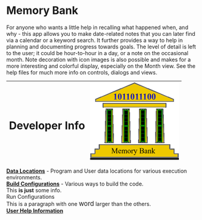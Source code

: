 # Memory Bank  
For anyone who wants a little help in recalling what happened when, and why - this app allows you 
to make date-related notes that you can later find via a calendar or a keyword search.  It further 
provides a way to help in planning and documenting progress towards goals.  The level of detail 
is left to the user; it could be hour-to-hour in a day, or a note on the occasional month.  Note 
decoration with icon images is also possible and makes for a more interesting and
colorful display, especially on the Month view.  See the help files for much more info on 
controls, dialogs and views.  

| <h1>Developer Info | ![](src/main/resources/images/MemBank40.png) |
|--------------------|---------------------------------------------:|

**[Data Locations](src/main/resources/help/markdown/Data%20Locations.md)** - 
Program and User data locations for various execution environments.  
**[Build Configurations](src/main/resources/help/markdown/Building.md)** - 
Various ways to build the code.  
This __is just__ some info.  
Run Configurations  
This is a paragraph with one <span style="font-size:larger;">word</span>
larger than the others.  
**[User Help Information](src/main/resources/help/markdown/TableOfContents.md)**




